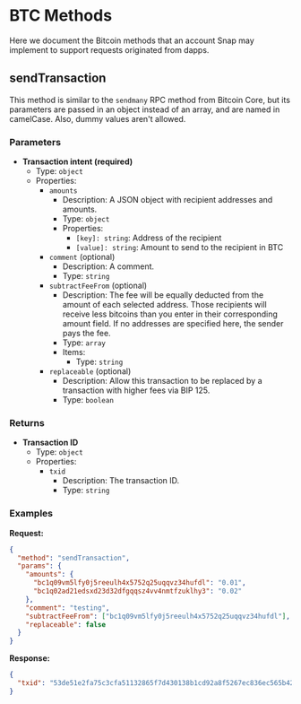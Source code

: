 # BTC Methods

Here we document the Bitcoin methods that an account Snap may implement to
support requests originated from dapps.

## sendTransaction

This method is similar to the `sendmany` RPC method from Bitcoin Core, but its
parameters are passed in an object instead of an array, and are named in
camelCase. Also, dummy values aren't allowed.

### Parameters

- **Transaction intent (required)**
  - Type: `object`
  - Properties:
    - `amounts`
      - Description: A JSON object with recipient addresses and amounts.
      - Type: `object`
      - Properties:
        - `[key]: string`: Address of the recipient
        - `[value]: string`: Amount to send to the recipient in BTC
    - `comment` (optional)
      - Description: A comment.
      - Type: `string`
    - `subtractFeeFrom` (optional)
      - Description: The fee will be equally deducted from the amount of each
        selected address. Those recipients will receive less bitcoins than you
        enter in their corresponding amount field. If no addresses are specified
        here, the sender pays the fee.
      - Type: `array`
      - Items:
        - Type: `string`
    - `replaceable` (optional)
      - Description: Allow this transaction to be replaced by a transaction
        with higher fees via BIP 125.
      - Type: `boolean`

### Returns

- **Transaction ID**
  - Type: `object`
  - Properties:
    - `txid`
      - Description: The transaction ID.
      - Type: `string`

### Examples

**Request:**

```json
{
  "method": "sendTransaction",
  "params": {
    "amounts": {
      "bc1q09vm5lfy0j5reeulh4x5752q25uqqvz34hufdl": "0.01",
      "bc1q02ad21edsxd23d32dfgqqsz4vv4nmtfzuklhy3": "0.02"
    },
    "comment": "testing",
    "subtractFeeFrom": ["bc1q09vm5lfy0j5reeulh4x5752q25uqqvz34hufdl"],
    "replaceable": false
  }
}
```

**Response:**

```json
{
  "txid": "53de51e2fa75c3cfa51132865f7d430138b1cd92a8f5267ec836ec565b422969"
}
```
